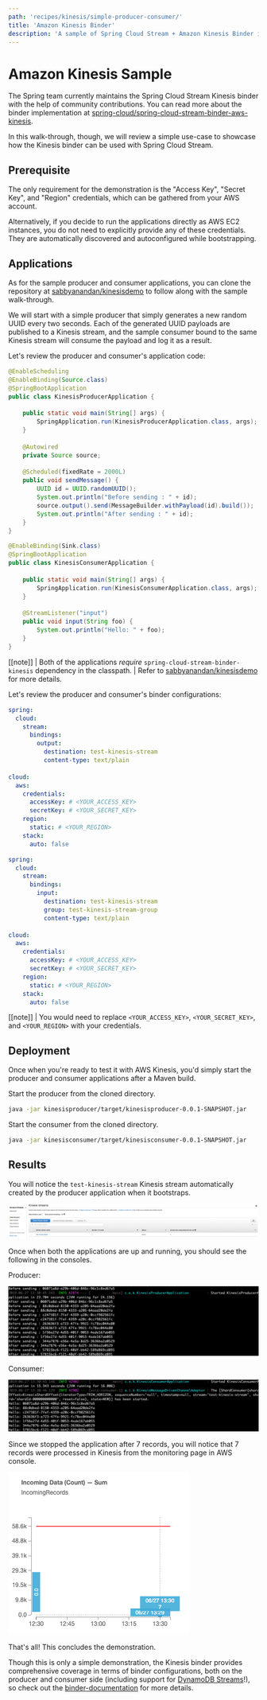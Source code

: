 ```yaml
---
path: 'recipes/kinesis/simple-producer-consumer/'
title: 'Amazon Kinesis Binder'
description: 'A sample of Spring Cloud Stream + Amazon Kinesis Binder in action'
---
```


# Amazon Kinesis Sample

The Spring team currently maintains the Spring Cloud Stream Kinesis binder with the help of community contributions.
You can read more about the binder implementation at [spring-cloud/spring-cloud-stream-binder-aws-kinesis](https://github.com/spring-cloud/spring-cloud-stream-binder-aws-kinesis).

In this walk-through, though, we will review a simple use-case to showcase how the Kinesis binder can be used with Spring Cloud Stream.

## Prerequisite

The only requirement for the demonstration is the "Access Key", "Secret Key", and "Region" credentials, which can be gathered from your AWS account.

Alternatively, if you decide to run the applications directly as AWS EC2 instances, you do not need to explicitly provide any of these credentials.
They are automatically discovered and autoconfigured while bootstrapping.

## Applications

As for the sample producer and consumer applications, you can clone the repository at [sabbyanandan/kinesisdemo](https://github.com/sabbyanandan/kinesisdemo) to follow along with the sample walk-through.

We will start with a simple producer that simply generates a new random UUID every two seconds.
Each of the generated UUID payloads are published to a Kinesis stream, and the sample consumer bound to the same Kinesis stream will consume the payload and log it as a result.

Let's review the producer and consumer's application code:

<!--TABS-->

<!--KinesisProducerApplication-->

```java
@EnableScheduling
@EnableBinding(Source.class)
@SpringBootApplication
public class KinesisProducerApplication {

	public static void main(String[] args) {
		SpringApplication.run(KinesisProducerApplication.class, args);
	}

	@Autowired
	private Source source;

	@Scheduled(fixedRate = 2000L)
	public void sendMessage() {
		UUID id = UUID.randomUUID();
		System.out.println("Before sending : " + id);
		source.output().send(MessageBuilder.withPayload(id).build());
		System.out.println("After sending : " + id);
	}
}
```

<!--KinesisConsumerApplication-->

```java
@EnableBinding(Sink.class)
@SpringBootApplication
public class KinesisConsumerApplication {

	public static void main(String[] args) {
		SpringApplication.run(KinesisConsumerApplication.class, args);
	}

	@StreamListener("input")
	public void input(String foo) {
		System.out.println("Hello: " + foo);
	}
}
```

<!--END_TABS-->

[[note]]
| Both of the applications _require_ `spring-cloud-stream-binder-kinesis` dependency in the classpath.
| Refer to [sabbyanandan/kinesisdemo](https://github.com/sabbyanandan/kinesisdemo) for more details.

Let's review the producer and consumer's binder configurations:

<!--TABS-->

<!--KinesisProducer Configuration-->

```yaml
spring:
  cloud:
    stream:
      bindings:
        output:
          destination: test-kinesis-stream
          content-type: text/plain

cloud:
  aws:
    credentials:
      accessKey: # <YOUR_ACCESS_KEY>
      secretKey: # <YOUR_SECRET_KEY>
    region:
      static: # <YOUR_REGION>
    stack:
      auto: false
```

<!--KinesisConsumer Configuration-->

```yaml
spring:
  cloud:
    stream:
      bindings:
        input:
          destination: test-kinesis-stream
          group: test-kinesis-stream-group
          content-type: text/plain

cloud:
  aws:
    credentials:
      accessKey: # <YOUR_ACCESS_KEY>
      secretKey: # <YOUR_SECRET_KEY>
    region:
      static: # <YOUR_REGION>
    stack:
      auto: false
```

<!--END_TABS-->

[[note]]
| You would need to replace `<YOUR_ACCESS_KEY>`, `<YOUR_SECRET_KEY>`, and `<YOUR_REGION>` with your credentials.

## Deployment

Once when you're ready to test it with AWS Kinesis, you'd simply start the producer and consumer applications after a Maven build.

Start the producer from the cloned directory.

```bash
java -jar kinesisproducer/target/kinesisproducer-0.0.1-SNAPSHOT.jar
```

Start the consumer from the cloned directory.

```bash
java -jar kinesisconsumer/target/kinesisconsumer-0.0.1-SNAPSHOT.jar
```

## Results

You will notice the `test-kinesis-stream` Kinesis stream automatically created by the producer application when it bootstraps.

![Kinesis Stream Listing](images/Kinesis-Stream-Listing.png)

Once when both the applications are up and running, you should see the following in the consoles.

Producer:

![Producer Output](images/Producer-Output.png)

Consumer:

![Consumer Output](images/Consumer-Output.png)

Since we stopped the application after 7 records, you will notice that 7 records were processed in Kinesis from the monitoring page in AWS console.

![Total Number of Records](images/Total-Records-In-Kinesis.png)

That's all! This concludes the demonstration.

Though this is only a simple demonstration, the Kinesis binder provides comprehensive coverage in terms of binder configurations, both on the producer and consumer side (including support for [DynamoDB Streams](https://github.com/spring-cloud/spring-cloud-stream-binder-aws-kinesis/blob/master/spring-cloud-stream-binder-kinesis-docs/src/main/asciidoc/overview.adoc#configuration-options)!), so check out the [binder-documentation](https://github.com/spring-cloud/spring-cloud-stream-binder-aws-kinesis/blob/master/spring-cloud-stream-binder-kinesis-docs/src/main/asciidoc/overview.adoc#configuration-options) for more details.

